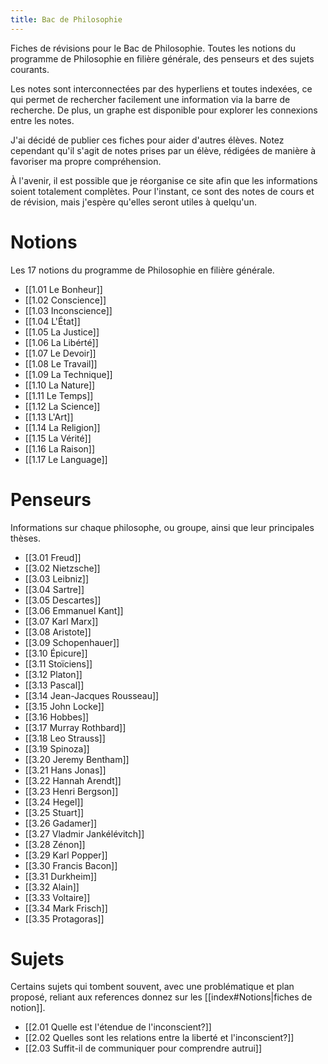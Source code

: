 ```yaml
---
title: Bac de Philosophie
---
```


Fiches de révisions pour le Bac de Philosophie. Toutes les notions du programme de Philosophie en filière générale, des penseurs et des sujets courants.

Les notes sont interconnectées par des hyperliens et toutes indexées, ce qui permet de rechercher facilement une information via la barre de recherche. De plus, un graphe est disponible pour explorer les connexions entre les notes.

J'ai décidé de publier ces fiches pour aider d'autres élèves. Notez cependant qu'il s'agit de notes prises par un élève, rédigées de manière à favoriser ma propre compréhension.

À l'avenir, il est possible que je réorganise ce site afin que les informations soient totalement complètes. Pour l'instant, ce sont des notes de cours et de révision, mais j'espère qu'elles seront utiles à quelqu'un.

# Notions

Les 17 notions du programme de Philosophie en filière générale.

- [[1.01 Le Bonheur]]
- [[1.02 Conscience]]
- [[1.03 Inconscience]]
- [[1.04 L'État]]
- [[1.05 La Justice]]
- [[1.06 La Libérté]]
- [[1.07 Le Devoir]]
- [[1.08 Le Travail]]
- [[1.09 La Technique]]
- [[1.10 La Nature]]
- [[1.11 Le Temps]]
- [[1.12 La Science]]
- [[1.13 L'Art]]
- [[1.14 La Religion]]
- [[1.15 La Vérité]]
- [[1.16 La Raison]]
- [[1.17 Le Language]]

# Penseurs

Informations sur chaque philosophe, ou groupe, ainsi que leur principales thèses.

- [[3.01 Freud]]
- [[3.02 Nietzsche]]
- [[3.03 Leibniz]]
- [[3.04 Sartre]]
- [[3.05 Descartes]]
- [[3.06 Emmanuel Kant]]
- [[3.07 Karl Marx]]
- [[3.08 Aristote]]
- [[3.09 Schopenhauer]]
- [[3.10 Épicure]]
- [[3.11 Stoïciens]]
- [[3.12 Platon]]
- [[3.13 Pascal]]
- [[3.14 Jean-Jacques Rousseau]]
- [[3.15 John Locke]]
- [[3.16 Hobbes]]
- [[3.17 Murray Rothbard]]
- [[3.18 Leo Strauss]]
- [[3.19 Spinoza]]
- [[3.20 Jeremy Bentham]]
- [[3.21 Hans Jonas]]
- [[3.22 Hannah Arendt]]
- [[3.23 Henri Bergson]]
- [[3.24 Hegel]]
- [[3.25 Stuart]]
- [[3.26 Gadamer]]
- [[3.27 Vladmir Jankélévitch]]
- [[3.28 Zénon]]
- [[3.29 Karl Popper]]
- [[3.30 Francis Bacon]]
- [[3.31 Durkheim]]
- [[3.32 Alain]]
- [[3.33 Voltaire]]
- [[3.34 Mark Frisch]]
- [[3.35 Protagoras]]

# Sujets

Certains sujets qui tombent souvent, avec une problématique et plan proposé, reliant aux references donnez sur les [[index#Notions|fiches de notion]].

- [[2.01 Quelle est l'étendue de l'inconscient?]]
- [[2.02 Quelles sont les relations entre la liberté et l'inconscient?]]
- [[2.03 Suffit-il de communiquer pour comprendre autrui]]

